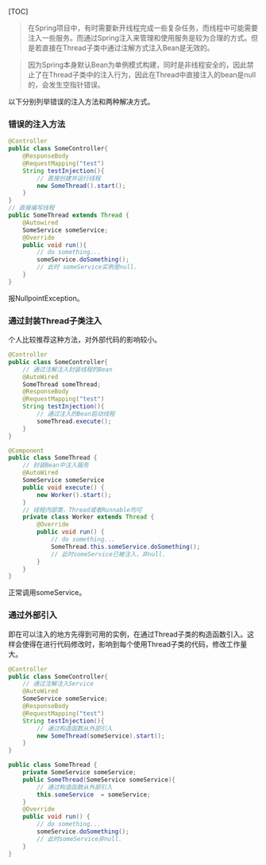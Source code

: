 [TOC]
> 在Spring项目中，有时需要新开线程完成一些复杂任务，而线程中可能需要注入一些服务。而通过Spring注入来管理和使用服务是较为合理的方式。但是若直接在Thread子类中通过注解方式注入Bean是无效的。

> 因为Spring本身默认Bean为单例模式构建，同时是非线程安全的，因此禁止了在Thread子类中的注入行为，因此在Thread中直接注入的bean是null的，会发生空指针错误。


以下分别列举错误的注入方法和两种解决方式。

### 错误的注入方法
```java
@Controller
public class SomeController{
    @ResponseBody
    @RequestMapping("test")
    String testInjection(){
        // 直接创建并运行线程
        new SomeThread().start();
    }
}
// 直接编写线程
public SomeThread extends Thread {
    @Autowired
    SomeService someService;
    @Override
    public void run(){
        // do something...
        someService.doSomething();
        // 此时 someService实例是null.
    }
}
```

报NullpointException。

### 通过封装Thread子类注入

个人比较推荐这种方法，对外部代码的影响较小。
```java
@Controller
public class SomeController{
    // 通过注解注入封装线程的Bean
    @AutoWired
    SomeThread someThread;
    @ResponseBody
    @RequestMapping("test")
    String testInjection(){
        // 通过注入的Bean启动线程
        someThread.execute();
    }
}

@Component
public class SomeThread {
    // 封装Bean中注入服务
    @AutoWired
    SomeService someService
    public void execute() {
        new Worker().start();
    }
    // 线程内部类，Thread或者Runnable均可
    private class Worker extends Thread {
        @Override
        public void run() {
            // do something...
            SomeThread.this.someService.doSomething();
            // 此时someService已被注入，非null.
        }
    }
}

```

正常调用someService。

### 通过外部引入

即在可以注入的地方先得到可用的实例，在通过Thread子类的构造函数引入。这样会使得在进行代码修改时，影响到每个使用Thread子类的代码，修改工作量大。
```java
@Controller
public class SomeController{
    // 通过注解注入Service
    @AutoWired
    SomeService someService;
    @ResponseBody
    @RequestMapping("test")
    String testInjection(){
        // 通过构造函数从外部引入
        new SomeThread(someService).start();
    }
}

public class SomeThread {
    private SomeService someService;
    public SomeThread(SomeService someService){
        // 通过构造函数从外部引入
        this.someService  = someService;
    }
    @Override
    public void run() {
        // do something...
        someService.doSomething();
        // 此时someService非null.
    }
}
```
